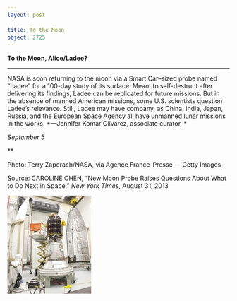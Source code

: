 ```yaml
---
layout: post

title: To the Moon
object: 2725
---
```

**To the Moon, Alice/Ladee?**

****

NASA is soon returning to the moon via a Smart Car–sized probe named “Ladee” for a 100-day study of its surface. Meant to self-destruct after delivering its findings, Ladee can be replicated for future missions. But in the absence of manned American missions, some U.S. scientists question Ladee’s relevance. Still, Ladee may have company, as China, India, Japan, Russia, and the European Space Agency all have unmanned lunar missions in the works. *—Jennifer Komar Olivarez, associate curator, *

*September 5*

**

Photo: Terry Zaperach/NASA, via Agence France-Presse — Getty Images

Source: CAROLINE CHEN, “New Moon Probe Raises Questions About What to Do Next in Space,” *New York Times*, August 31, 2013 

![](../images/13-09-5_80.28_MoonProbeEDIT-1.jpeg)
